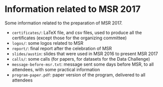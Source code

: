# Information related to MSR 2017

Some information related to the preparation of MSR 2017.

* `certificates/`: LaTeX file, and csv files, used to produce all the certificates (except those for the organizing committee)
* `logos/`: some logos related to MSR
* `report/`: final report after the celebration of MSR
* `slides/austin`: slides that were used in MSR 2016 to present MSR 2017
* `calls/`: some calls (for papers, for datasets for the Data Challenge)
* `message-before-msr.txt`: message sent some days before MSR, to all attendees, with some practical information
* `program-paper.pdf`: paper version of the program, delivered to all attendees
